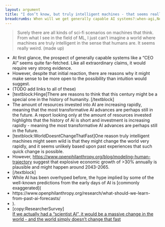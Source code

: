 ```yaml
---
layout: argument
title: "I don’t know, but truly intelligent machines - that seems really weird"
breadcrumbs: When will we get generally capable AI systems?:when-agi,Never:never,I don’t know but truly intelligent machines - that seems really weird:seems-weird
---
```

<blockquote>Surely there are all kinds of sci-fi scenarios on machines that think. From what I see in the field of ML, I just can’t imagine a world where machines are truly intelligent in the sense that humans are. It seems really weird. (made up)</blockquote>
<ul><li>At first glance, the prospect of generally capable systems like a “CEO AI” seems quite far-fetched. Like all extraordinary claims, it would require very strong evidence.</li>
<li>However, despite that initial reaction, there are reasons why it might make sense to be more open to the possibility than intuition would suggest.</li>
<li>(TODO add links to all of these)</li>
<li>[textblock:Hinge]There are reasons to think that this century might be a special one in the history of humanity. [/textblock]</li>
<li>The amount of resources invested into AI are increasing rapidly, meaning that the most transformative AI advances are perhaps still in the future. A report looking only at the amount of resources invested highlights that the history of AI is short and investment is increasing rapidly - meaning the most transformative AI advances are perhaps still in the future.</li>
<li>[textblock:WorldDoesntChangeThatFast]One reason truly intelligent machines might seem wild is that they might change the world very rapidly, and it seems unlikely based upon past experiences that such quick change is possible.</li>
<li>However, <a href='economic models'>https://www.openphilanthropy.org/blog/modeling-human-trajectory</a> suggest that explosive economic growth of >30% annually is plausible and might happen around 2043-2065.</li>
<li>[/textblock]</li>
<li>While AI has been overhyped before, the hype implied by some of the well-known predictions from the early days of AI is [commonly exaggerated](</li>
<li>https://www.openphilanthropy.org/research/what-should-we-learn-from-past-ai-forecasts/</li>
<li>).</li>
<li>[copy:ResearcherSurvey]</li>
<div><a href='/arguments/fast-changes.html'>If we actually had a “scientist AI”, it would be a massive change in the world - and the world simply doesn’t change that fast</a></div>
